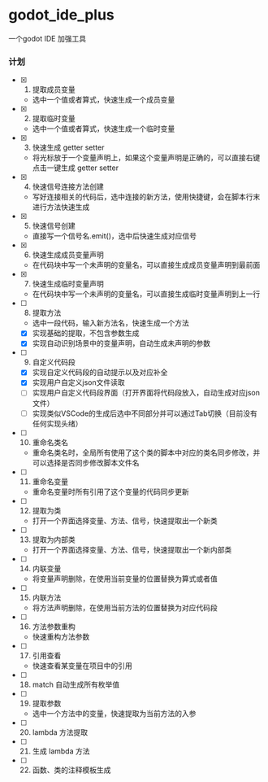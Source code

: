 # godot_ide_plus
一个godot IDE 加强工具
### 计划
- [x] 1. 提取成员变量
	- 选中一个值或者算式，快速生成一个成员变量
- [x] 2. 提取临时变量
	- 选中一个值或者算式，快速生成一个临时变量
- [x] 3. 快速生成 getter setter
	- 将光标放于一个变量声明上，如果这个变量声明是正确的，可以直接右键点击一键生成 getter setter
- [x] 4. 快速信号连接方法创建
	- 写好连接相关的代码后，选中连接的新方法，使用快捷键，会在脚本行末进行方法快速生成
- [x] 5. 快速信号创建
	- 直接写一个信号名.emit()，选中后快速生成对应信号
- [x] 6. 快速生成成员变量声明
	- 在代码块中写一个未声明的变量名，可以直接生成成员变量声明到最前面
- [x] 7. 快速生成临时变量声明
	- 在代码块中写一个未声明的变量名，可以直接生成临时变量声明到上一行
- [ ] 8. 提取方法
	- 选中一段代码，输入新方法名，快速生成一个方法
	- [x] 实现基础的提取，不包含参数生成
	- [x] 实现自动识别场景中的变量声明，自动生成未声明的参数
- [ ] 9. 自定义代码段
	- [x] 实现自定义代码段的自动提示以及对应补全
	- [x] 实现用户自定义json文件读取
	- [ ] 实现用户自定义代码段界面（打开界面将代码段放入，自动生成对应json文件）
	- [ ] 实现类似VSCode的生成后选中不同部分并可以通过Tab切换（目前没有任何实现头绪）
- [ ] 10. 重命名类名
	- 重命名类名时，全局所有使用了这个类的脚本中对应的类名同步修改，并可以选择是否同步修改脚本文件名
- [ ] 11. 重命名变量
	- 重命名变量时所有引用了这个变量的代码同步更新
- [ ] 12. 提取为类
	- 打开一个界面选择变量、方法、信号，快速提取出一个新类
- [ ] 13. 提取为内部类
	- 打开一个界面选择变量、方法、信号，快速提取出一个新内部类
- [ ] 14. 内联变量
	- 将变量声明删除，在使用当前变量的位置替换为算式或者值
- [ ] 15. 内联方法
	- 将方法声明删除，在使用当前方法的位置替换为对应代码段
- [ ] 16. 方法参数重构
	- 快速重构方法参数
- [ ] 17. 引用查看
	- 快速查看某变量在项目中的引用
- [ ] 18. match 自动生成所有枚举值
- [ ] 19. 提取参数
	- 选中一个方法中的变量，快速提取为当前方法的入参
- [ ] 20. lambda 方法提取
- [ ] 21. 生成 lambda 方法
- [ ] 22. 函数、类的注释模板生成
